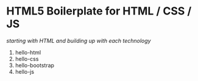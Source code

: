 # HTML5 Boilerplate for HTML / CSS / JS

_starting with HTML and building up with each technology_

1. hello-html
2. hello-css
3. hello-bootstrap
4. hello-js
